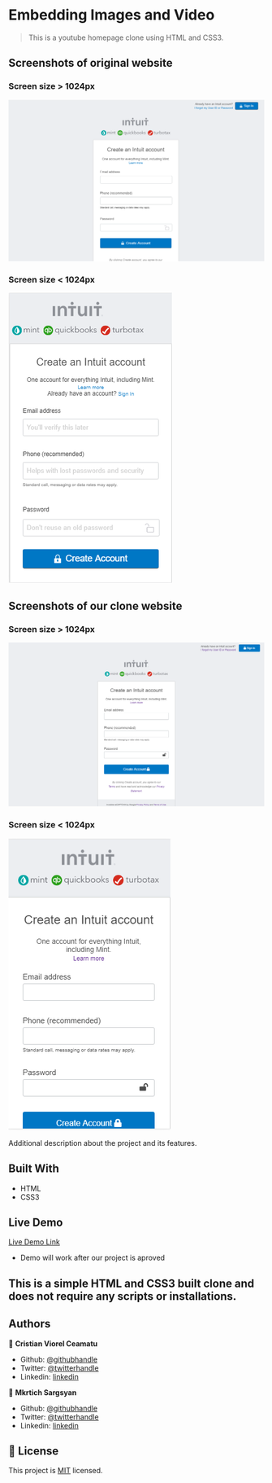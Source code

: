 # Embedding Images and Video

> This is a youtube homepage clone using HTML and CSS3.

## Screenshots of original website
### Screen size > 1024px
![screenshot](./.github/screenshots/screenshot-before-full.png)

### Screen size < 1024px
![screenshot](./.github/screenshots/screenshot-before-mobile.png)

## Screenshots of our clone website
### Screen size > 1024px
![screenshot](./.github/screenshots/screenshot-after-full.png)

### Screen size < 1024px
![screenshot](./.github/screenshots/screenshot-after-mobile.png)

Additional description about the project and its features.

## Built With

- HTML
- CSS3

## Live Demo

[Live Demo Link](https://mkrtichsargsyan.github.io/microverse-html-forms/)
* Demo will work after our project is aproved

## This is a simple HTML and CSS3 built clone and does not require any scripts or installations.

## Authors

👤 **Cristian Viorel Ceamatu**

- Github: [@githubhandle](https://github.com/cristianCeamatu)
- Twitter: [@twitterhandle](https://twitter.com/CeamatuV)
- Linkedin: [linkedin](https://www.linkedin.com/in/ceamatu-cristian-viorel-7a5469136/)

👤 **Mkrtich Sargsyan**

- Github: [@githubhandle](https://github.com/MkrtichSargsyan)
- Twitter: [@twitterhandle](https://twitter.com/MkrtichSargsyan)
- Linkedin: [linkedin](https://www.linkedin.com/in/mkrtich-sargsyan-921ab0152/)

## 📝 License

This project is [MIT](lic.url) licensed.
